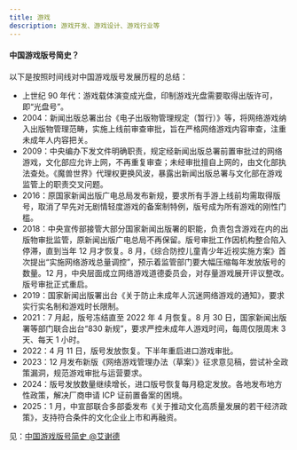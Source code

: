 ```yaml
---
title: 游戏
description: 游戏开发、游戏设计、游戏行业等
---
```


#### 中国游戏版号简史？

以下是按照时间线对中国游戏版号发展历程的总结：

* 上世纪 90 年代：游戏载体演变成光盘，印制游戏光盘需要取得出版许可，即“光盘号”。
* 2004：新闻出版总署出台《电子出版物管理规定（暂行）》等，将网络游戏纳入出版物管理范畴，实施上线前审查审批，旨在严格网络游戏内容审查，注重未成年人内容把关。
* 2009：中央编办下发文件明确职责，规定经新闻出版总署前置审批过的网络游戏，文化部应允许上网，不再重复审查；未经审批擅自上网的，由文化部执法查处。《魔兽世界》代理权更换风波，暴露出新闻出版总署与文化部在游戏监管上的职责交叉问题。
* 2016：原国家新闻出版广电总局发布新规，要求所有手游上线前均需取得版号，取消了早先对无剧情轻度游戏的备案制特例，版号成为所有游戏的刚性门槛。
* 2018：中央宣传部接管大部分国家新闻出版署的职能，负责包含游戏在内的出版物审批监管，原新闻出版广电总局不再保留。版号审批工作因机构整合陷入停滞，直到当年 12 月才恢复。8 月，《综合防控儿童青少年近视实施方案》首次提出“实施网络游戏总量调控”，预示着监管部门要大幅压缩每年发放版号的数量。12 月，中央层面成立网络游戏道德委员会，对存量游戏展开评议整改。版号审批正式重启。
* 2019：国家新闻出版署出台《关于防止未成年人沉迷网络游戏的通知》，要求实行实名制和游戏时长限制。
* 2021：7 月起，版号冻结直至 2022 年 4 月恢复。8 月 30 日，国家新闻出版署等部门联合出台“830 新规”，要求严控未成年人游戏时间，每周仅限周末 3 天、每天 1 小时。
* 2022：4 月 11 日，版号发放恢复。下半年重启进口游戏审批。
* 2023：12 月发布新版《网络游戏管理办法（草案）》征求意见稿，尝试补全政策漏洞，规范游戏审批与运营要求。
* 2024：版号发放数量继续增长，进口版号恢复每月稳定发放。各地发布地方性政策，解决厂商申请 ICP 证前置备案的困境。
* 2025：1 月，中宣部联合多部委发布《关于推动文化高质量发展的若干经济政策》，支持符合条件的文化企业上市和再融资。

见：[中国游戏版号简史 @艾谢德](https://www.chuapp.com/article/290488.html)